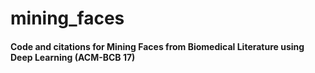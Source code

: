# mining_faces

#### Code and citations for Mining Faces from Biomedical Literature using Deep Learning (ACM-BCB 17)



